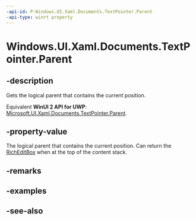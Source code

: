 ```yaml
---
-api-id: P:Windows.UI.Xaml.Documents.TextPointer.Parent
-api-type: winrt property
---
```


<!-- Property syntax
public Windows.UI.Xaml.DependencyObject Parent { get; }
-->

# Windows.UI.Xaml.Documents.TextPointer.Parent

## -description
Gets the logical parent that contains the current position.

Equivalent **WinUI 2 API for UWP**: [Microsoft.UI.Xaml.Documents.TextPointer.Parent](/windows/winui/api/microsoft.ui.xaml.documents.textpointer.parent).

## -property-value
The logical parent that contains the current position. Can return the [RichEditBox](../windows.ui.xaml.controls/richeditbox.md) when at the top of the content stack.

## -remarks

## -examples

## -see-also
